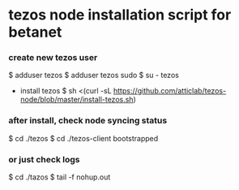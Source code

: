 # tezos node installation script for betanet



### create new tezos user
$ adduser tezos
$ adduser tezos sudo
$ su - tezos

- install tezos
$ sh <(curl -sL https://github.com/atticlab/tezos-node/blob/master/install-tezos.sh)

### after install, check node syncing status
$ cd ./tezos
$ cd ./tezos-client bootstrapped 

### or just check logs 
$ cd ./tazos
$ tail -f nohup.out 
